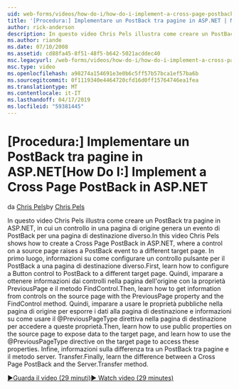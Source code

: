 ```yaml
---
uid: web-forms/videos/how-do-i/how-do-i-implement-a-cross-page-postback-in-aspnet
title: '[Procedura:] Implementare un PostBack tra pagine in ASP.NET | Microsoft Docs'
author: rick-anderson
description: In questo video Chris Pels illustra come creare un PostBack tra pagine in ASP.NET, in cui un controllo in una pagina di origine genera un evento di PostBack per una destinazione diversa...
ms.author: riande
ms.date: 07/10/2008
ms.assetid: cd88fa45-8f51-48f5-b642-5021acddec40
msc.legacyurl: /web-forms/videos/how-do-i/how-do-i-implement-a-cross-page-postback-in-aspnet
msc.type: video
ms.openlocfilehash: a98274a154691e3e0b6c5ff57b57bca1ef57ba6b
ms.sourcegitcommit: 0f1119340e4464720cfd16d0ff15764746ea1fea
ms.translationtype: MT
ms.contentlocale: it-IT
ms.lasthandoff: 04/17/2019
ms.locfileid: "59381445"
---
```

# <a name="how-do-i-implement-a-cross-page-postback-in-aspnet"></a><span data-ttu-id="8301f-103">[Procedura:] Implementare un PostBack tra pagine in ASP.NET</span><span class="sxs-lookup"><span data-stu-id="8301f-103">[How Do I:] Implement a Cross Page PostBack in ASP.NET</span></span>

<span data-ttu-id="8301f-104">da [Chris Pels](https://twitter.com/chrispels)</span><span class="sxs-lookup"><span data-stu-id="8301f-104">by [Chris Pels](https://twitter.com/chrispels)</span></span>

<span data-ttu-id="8301f-105">In questo video Chris Pels illustra come creare un PostBack tra pagine in ASP.NET, in cui un controllo in una pagina di origine genera un evento di PostBack per una pagina di destinazione diverso.</span><span class="sxs-lookup"><span data-stu-id="8301f-105">In this video Chris Pels shows how to create a Cross Page PostBack in ASP.NET, where a control on a source page raises a PostBack event to a different target page.</span></span> <span data-ttu-id="8301f-106">In primo luogo, informazioni su come configurare un controllo pulsante per il PostBack a una pagina di destinazione diverso.</span><span class="sxs-lookup"><span data-stu-id="8301f-106">First, learn how to configure a Button control to PostBack to a different target page.</span></span> <span data-ttu-id="8301f-107">Quindi, imparare a ottenere informazioni dai controlli nella pagina dell'origine con la proprietà PreviousPage e il metodo FindControl.</span><span class="sxs-lookup"><span data-stu-id="8301f-107">Then, learn how to get information from controls on the source page with the PreviousPage property and the FindControl method.</span></span> <span data-ttu-id="8301f-108">Quindi, imparare a usare le proprietà pubbliche nella pagina di origine per esporre i dati alla pagina di destinazione e informazioni su come usare il @PreviousPageType direttiva nella pagina di destinazione per accedere a queste proprietà.</span><span class="sxs-lookup"><span data-stu-id="8301f-108">Then, learn how to use public properties on the source page to expose data to the target page, and learn how to use the @PreviousPageType directive on the target page to access these properties.</span></span> <span data-ttu-id="8301f-109">Infine, informazioni sulla differenza tra un PostBack tra pagine e il metodo server. Transfer.</span><span class="sxs-lookup"><span data-stu-id="8301f-109">Finally, learn the difference between a Cross Page PostBack and the Server.Transfer method.</span></span>

[<span data-ttu-id="8301f-110">&#9654;Guarda il video (29 minuti)</span><span class="sxs-lookup"><span data-stu-id="8301f-110">&#9654; Watch video (29 minutes)</span></span>](https://channel9.msdn.com/Blogs/ASP-NET-Site-Videos/how-do-i-implement-a-cross-page-postback-in-aspnet)

